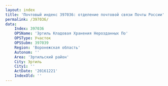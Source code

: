 ```yaml
---
layout: index
title: 'Почтовый индекс 397036: отделение почтовой связи Почты России'
permalink: /397036/
data:
    Index: 397036
    OPSName: 'Эртиль Кладовая Хранения Нерозданных По'
    OPSType: Участок
    OPSSubm: 397039
    Region: 'Воронежская область'
    Autonom: ''
    Area: 'Эртильский район'
    City: Эртиль
    City1: ''
    ActDate: '20161221'
    IndexOld: ''
---
```

